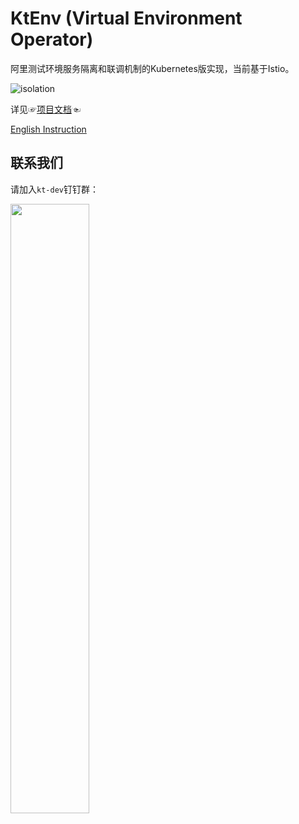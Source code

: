 KtEnv (Virtual Environment Operator)
===========

阿里测试环境服务隔离和联调机制的Kubernetes版实现，当前基于Istio。

![isolation](https://virtual-environment.oss-cn-zhangjiakou.aliyuncs.com/image/diagram-zh-cn.jpg)

详见☞[项目文档](https://alibaba.github.io/virtual-environment/#/zh-cn/)☜

[English Instruction](./README_EN.md)

## 联系我们

请加入`kt-dev`钉钉群：

<img src="https://virtual-environment.oss-cn-zhangjiakou.aliyuncs.com/image/dingtalk-group-zh-cn.jpg" width="50%"></img>
